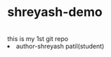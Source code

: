 # shreyash-demo
<br>
this is my 1st git repo
<br><li color="purple">
author-shreyash patil(student)
